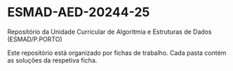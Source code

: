 # ESMAD-AED-20244-25
Repositório da Unidade Curricular de Algoritmia e Estruturas de Dados (ESMAD/P.PORTO)

Este repositório está organizado por fichas de trabalho. Cada pasta contém as soluções da respetiva ficha.

